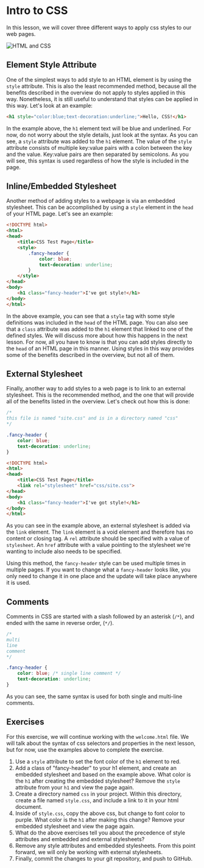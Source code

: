 # Intro to CSS

In this lesson, we will cover three different ways to apply css styles to our web pages.

![HTML and CSS](https://firebasestorage.googleapis.com/v0/b/codeup-curriculum.appspot.com/o/html-css-i%2Fhtml-and-css-relationship.png?alt=media&token=2629698b-861c-41d2-b6f1-f19968eaefdf)

## Element Style Attribute

One of the simplest ways to add style to an HTML element is by using the `style` attribute. This is also the least recommended method, because all the benefits described in the overview do not apply to styles applied in this way. Nonetheless, it is still useful to understand that styles can be applied in this way. Let's look at an example:

```html
<h1 style="color:blue;text-decoration:underline;">Hello, CSS!</h1>
```

In the example above, the `h1` element text will be blue and underlined. For now, do not worry about the style details, just look at the syntax. As you can see, a `style` attribute was added to the `h1` element. The value of the `style` attribute consists of multiple key:value pairs with a colon between the key and the value. Key:value pairs are then separated by semicolons. As you will see, this syntax is used regardless of how the style is included in the page.

## Inline/Embedded Stylesheet

Another method of adding styles to a webpage is via an embedded stylesheet. This can be accomplished by using a `style` element in the `head` of your HTML page. Let's see an example:

```html
<!DOCTYPE html>
<html>
<head>
    <title>CSS Test Page</title>
    <style>
        .fancy-header {
            color: blue;
            text-decoration: underline;
        }
    </style>
</head>
<body>
    <h1 class="fancy-header">I've got style!</h1>
</body>
</html>
```

In the above example, you can see that a `style` tag with some style definitions was included in the `head` of the HTML page. You can also see that a `class` attribute was added to the `h1` element that linked to one of the defined styles. We will discuss more about how this happens in the next lesson. For now, all you have to know is that you can add styles directly to the `head` of an HTML page in this manner. Using styles in this way provides some of the benefits described in the overview, but not all of them.

## External Stylesheet

Finally, another way to add styles to a web page is to link to an external stylesheet. This is the recommended method, and the one that will provide all of the benefits listed in the overview. Let's check out how this is done:

```css
/*
this file is named "site.css" and is in a directory named "css"
*/

.fancy-header {
    color: blue;
    text-decoration: underline;
}
```

```html
<!DOCTYPE html>
<html>
<head>
    <title>CSS Test Page</title>
    <link rel="stylesheet" href="css/site.css">
</head>
<body>
    <h1 class="fancy-header">I've got style!</h1>
</body>
</html>
```

As you can see in the example above, an external stylesheet is added via the `link` element. The `link` element is a void element and therefore has no content or closing tag. A `rel` attribute should be specified with a value of `stylesheet`. An `href` attribute with a value pointing to the stylesheet we're wanting to include also needs to be specified.

Using this method, the `fancy-header` style can be used multiple times in multiple pages. If you want to change what a `fancy-header` looks like, you only need to change it in one place and the update will take place anywhere it is used.

## Comments

Comments in CSS are started with a slash followed by an asterisk (`/*`), and ended with the same in reverse order, (`*/`).

```css
/*
multi
line
comment
*/

.fancy-header {
    color: blue; /* single line comment */
    text-decoration: underline;
}
```

As you can see, the same syntax is used for both single and multi-line comments.

## Exercises

For this exercise, we will continue working with the `welcome.html` file. We will talk about the syntax of css selectors and properties in the next lesson, but for now, use the examples above to complete the exercise.

1. Use a `style` attribute to set the font color of the `h1` element to red.
1. Add a class of "fancy-header" to your h1 element, and create an embedded stylesheet and based on the example above. What color is the `h1` after creating the embedded stylesheet? Remove the `style` attribute from your `h1` and view the page again.
1. Create a directory named `css` in your project. Within this directory, create a file named `style.css`, and include a link to it in your html document.
1. Inside of `style.css`, copy the above css, but change to font color to purple. What color is the `h1` after making this change? Remove your embedded stylesheet and view the page again.
1. What do the above exercises tell you about the precedence of style attributes and embedded and external stylesheets?
1. Remove any style attributes and embedded stylesheets. From this point forward, we will only be working with external stylesheets.
1. Finally, commit the changes to your git repository, and push to GitHub.
